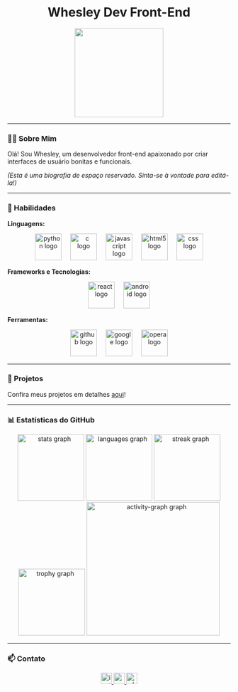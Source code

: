 <div align="center">
  <h1 align="center">Whesley Dev Front-End</h1>
  <img height="200" src="https://avatars.githubusercontent.com/u/226873793?v=4" />
</div>

---

### 👨‍💻 Sobre Mim

Olá! Sou Whesley, um desenvolvedor front-end apaixonado por criar interfaces de usuário bonitas e funcionais.

*(Esta é uma biografia de espaço reservado. Sinta-se à vontade para editá-la!)*

---

### 🚀 Habilidades

**Linguagens:**
<div align="center">
  <img src="https://skillicons.dev/icons?i=py" height="60" alt="python logo" />
  <img width="12" />
  <img src="https://cdn.jsdelivr.net/gh/devicons/devicon/icons/c/c-original.svg" height="60" alt="c logo" />
  <img width="12" />
  <img src="https://cdn.jsdelivr.net/gh/devicons/devicon/icons/javascript/javascript-original.svg" height="60" alt="javascript logo" />
  <img width="12" />
  <img src="https://cdn.jsdelivr.net/gh/devicons/devicon/icons/html5/html5-original.svg" height="60" alt="html5 logo" />
  <img width="12" />
  <img src="https://cdn.jsdelivr.net/gh/devicons/devicon/icons/css3/css3-original.svg" height="60" alt="css logo" />
</div>

**Frameworks e Tecnologias:**
<div align="center">
  <img src="https://cdn.jsdelivr.net/gh/devicons/devicon/icons/react/react-original.svg" height="60" alt="react logo" />
  <img width="12" />
  <img src="https://cdn.simpleicons.org/android/3DDC84" height="60" alt="android logo" />
</div>

**Ferramentas:**
<div align="center">
  <img src="https://cdn.jsdelivr.net/gh/devicons/devicon/icons/github/github-original.svg" height="60" alt="github logo" />
  <img width="12" />
  <img src="https://cdn.jsdelivr.net/gh/devicons/devicon/icons/google/google-original.svg" height="60" alt="google logo" />
  <img width="12" />
  <img src="https://cdn.jsdelivr.net/gh/devicons/devicon/icons/opera/opera-original.svg" height="60" alt="opera logo" />
</div>

---

### 📁 Projetos

Confira meus projetos em detalhes [aqui](./PROJECTS.md)!

---

### 📊 Estatísticas do GitHub

<div align="center">
  <img src="https://github-readme-stats.vercel.app/api?username=whesley264-oss&hide_title=false&hide_rank=false&show_icons=true&include_all_commits=true&count_private=true&disable_animations=false&theme=dracula&locale=en&hide_border=false&order=1" height="150" alt="stats graph" />
  <img src="https://github-readme-stats.vercel.app/api/top-langs?username=whesley264-oss&locale=en&hide_title=false&layout=compact&card_width=320&langs_count=5&theme=dracula&hide_border=false&order=2" height="150" alt="languages graph" />
  <img src="https://streak-stats.demolab.com?user=whesley264-oss&locale=en&mode=daily&theme=dracula&hide_border=false&border_radius=5&order=3" height="150" alt="streak graph" />
  <img src="https://github-profile-trophy.vercel.app?username=whesley264-oss&theme=dracula&column=-1&row=1&margin-w=8&margin-h=8&no-bg=false&no-frame=false&order=4" height="150" alt="trophy graph" />
  <img src="https://github-readme-activity-graph.vercel.app/graph?username=whesley264-oss&radius=16&theme=dracula&area=true&order=5" height="300" alt="activity-graph graph" />
</div>

---

### 📫 Contato

<div align="center">
  <a href="https://www.instagram.com/whesley.dev?igsh=MXdlbTVoazFlMXg4Zg==" target="_blank">
    <img src="https://img.shields.io/static/v1?message=Instagram&logo=instagram&label=&color=E4405F&logoColor=white&labelColor=&style=for-the-badge" height="25" alt="instagram logo" />
  </a>
  <a href="mailto:whesley264@gmail.com" target="_blank">
    <img src="https://img.shields.io/static/v1?message=Gmail&logo=gmail&label=&color=D14836&logoColor=white&labelColor=&style=for-the-badge" height="25" alt="gmail logo" />
  </a>
  <a href="https://wa.me/5573991283357" target="_blank">
    <img src="https://img.shields.io/static/v1?message=Whatsapp&logo=whatsapp&label=&color=25D366&logoColor=white&labelColor=&style=for-the-badge" height="25" alt="whatsapp logo" />
  </a>
</div>
